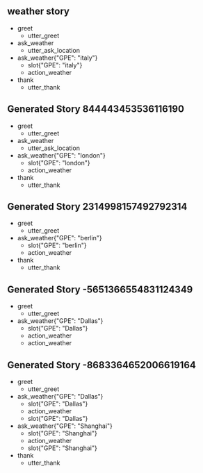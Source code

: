 ## weather story
* greet
    - utter_greet
* ask_weather
    - utter_ask_location
* ask_weather{"GPE": "italy"}
    - slot{"GPE": "italy"}
    - action_weather
* thank
    - utter_thank

## Generated Story 844443453536116190
* greet
    - utter_greet
* ask_weather
    - utter_ask_location
* ask_weather{"GPE": "london"}
    - slot{"GPE": "london"}
    - action_weather
* thank
    - utter_thank

## Generated Story 2314998157492792314
* greet
    - utter_greet
* ask_weather{"GPE": "berlin"}
    - slot{"GPE": "berlin"}
    - action_weather
* thank
    - utter_thank

## Generated Story -5651366554831124349
* greet
    - utter_greet
* ask_weather{"GPE": "Dallas"}
    - slot{"GPE": "Dallas"}
    - action_weather
    - action_weather

## Generated Story -8683364652006619164
* greet
    - utter_greet
* ask_weather{"GPE": "Dallas"}
    - slot{"GPE": "Dallas"}
    - action_weather
    - slot{"GPE": "Dallas"}
* ask_weather{"GPE": "Shanghai"}
    - slot{"GPE": "Shanghai"}
    - action_weather
    - slot{"GPE": "Shanghai"}
* thank
    - utter_thank

